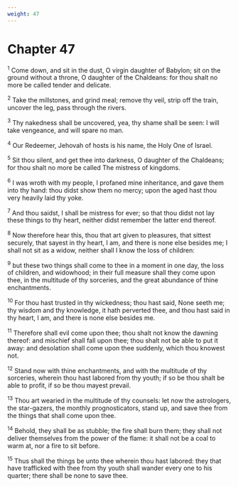 ```yaml
---
weight: 47
---
```


# Chapter 47

<sup>1</sup> Come down, and sit in the dust, O virgin daughter of Babylon; sit on the ground without a throne, O daughter of the Chaldeans: for thou shalt no more be called tender and delicate. 

<sup>2</sup> Take the millstones, and grind meal; remove thy veil, strip off the train, uncover the leg, pass through the rivers. 

<sup>3</sup> Thy nakedness shall be uncovered, yea, thy shame shall be seen: I will take vengeance, and will spare no man. 

<sup>4</sup> Our Redeemer, Jehovah of hosts is his name, the Holy One of Israel. 

<sup>5</sup> Sit thou silent, and get thee into darkness, O daughter of the Chaldeans; for thou shalt no more be called The mistress of kingdoms. 

<sup>6</sup> I was wroth with my people, I profaned mine inheritance, and gave them into thy hand: thou didst show them no mercy; upon the aged hast thou very heavily laid thy yoke. 

<sup>7</sup> And thou saidst, I shall be mistress for ever; so that thou didst not lay these things to thy heart, neither didst remember the latter end thereof. 

<sup>8</sup> Now therefore hear this, thou that art given to pleasures, that sittest securely, that sayest in thy heart, I am, and there is none else besides me; I shall not sit as a widow, neither shall I know the loss of children: 

<sup>9</sup> but these two things shall come to thee in a moment in one day, the loss of children, and widowhood; in their full measure shall they come upon thee, in the multitude of thy sorceries, and the great abundance of thine enchantments. 

<sup>10</sup> For thou hast trusted in thy wickedness; thou hast said, None seeth me; thy wisdom and thy knowledge, it hath perverted thee, and thou hast said in thy heart, I am, and there is none else besides me. 

<sup>11</sup> Therefore shall evil come upon thee; thou shalt not know the dawning thereof: and mischief shall fall upon thee; thou shalt not be able to put it away: and desolation shall come upon thee suddenly, which thou knowest not. 

<sup>12</sup> Stand now with thine enchantments, and with the multitude of thy sorceries, wherein thou hast labored from thy youth; if so be thou shalt be able to profit, if so be thou mayest prevail. 

<sup>13</sup> Thou art wearied in the multitude of thy counsels: let now the astrologers, the star-gazers, the monthly prognosticators, stand up, and save thee from the things that shall come upon thee. 

<sup>14</sup> Behold, they shall be as stubble; the fire shall burn them; they shall not deliver themselves from the power of the flame: it shall not be a coal to warm at, nor a fire to sit before. 

<sup>15</sup> Thus shall the things be unto thee wherein thou hast labored: they that have trafficked with thee from thy youth shall wander every one to his quarter; there shall be none to save thee. 


